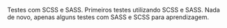 Testes com SCSS e SASS.
Primeiros testes utilizando SCSS e SASS.
Nada de novo, apenas alguns testes com SASS e SCSS para aprendizagem.
